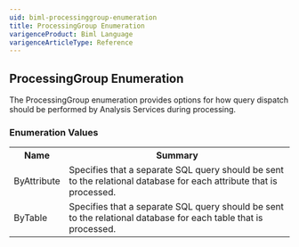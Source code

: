 ```yaml
---
uid: biml-processinggroup-enumeration
title: ProcessingGroup Enumeration
varigenceProduct: Biml Language
varigenceArticleType: Reference
---
```


## ProcessingGroup Enumeration<div class="LanguageSummary"><div class ="SummaryItem">The ProcessingGroup enumeration provides options for how query dispatch should be performed by Analysis Services during processing.</div></div><div class="EnumValueGroup">### Enumeration Values<table id="EnumValue" class="MemberList"><tbody><tr><th class="MemberNameColumnHeader">Name</th><th class="MemberSummaryColumnHeader">Summary</th></tr><tr class="cd0"><td class="MemberName">ByAttribute</td><td class="MemberSummary"><div class ="SummaryItem">Specifies that a separate SQL query should be sent to the relational database for each attribute that is processed.</div> </td></tr><tr class="cd1"><td class="MemberName">ByTable</td><td class="MemberSummary"><div class ="SummaryItem">Specifies that a separate SQL query should be sent to the relational database for each table that is processed.</div> </td></tr></tbody></table></div>